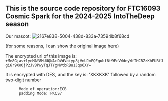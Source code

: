 ## This is the source code repository for FTC16093 Cosmic Spark for the 2024-2025 IntoTheDeep season
Our mascot:
![2167e838-5004-438d-833a-73594b8f68cd](https://github.com/user-attachments/assets/890f38c2-db4c-4a02-8b6c-20d37559ff5b)

(for some reasons, I can show the original image here)

The encrypted url of this image is:  `+Me8Gjas+lyeMAY8MUUQNAeDVdVoiyp8jVnUJmFQFgubf8t9EcVWdeyWfIHCRZzKhFUBfJgi6r9XoOjP2Jv8PwyTqJTYgMVtbRBu1Jqs6XY=`

It is encrypted with DES, and the key is: 'XKXKXK' followed by a random two-digit number
```
      Mode of operation:ECB
      padding Mode: PKCS7
```
